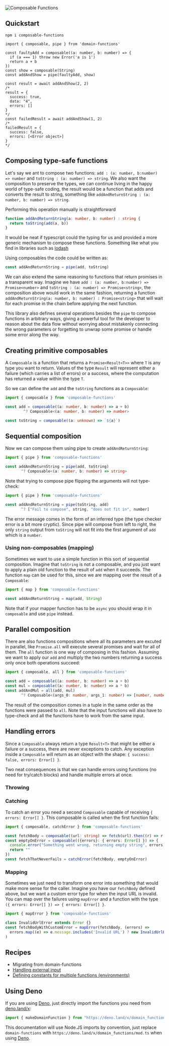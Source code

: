 ![Composable Functions](https://github.com/seasonedcc/composable-functions/assets/566971/bc025ec6-420a-40bd-9d66-78bdd85569b7)

## Quickstart

```
npm i composable-functions
```

```tsx
import { composable, pipe } from 'domain-functions'

const faultyAdd = composable((a: number, b: number) => {
  if (a === 1) throw new Error('a is 1')
  return a + b
})
const show = composable(String)
const addAndShow = pipe(faultyAdd, show)

const result = await addAndShow(2, 2)
/*
result = {
  success: true,
  data: "4",
  errors: []
}
*/
const failedResult = await addAndShow(1, 2)
/*
failedResult = {
  success: false,
  errors: [<Error object>]
}
*/
```

## Composing type-safe functions
Let's say we ant to compose two functions: `add : (a: number, b:number) => number` and `toString : (a: number) => string`. We also want the composition to preserve the types, we can continue living in the happy world of type-safe coding, the result would be a function that adds and converts the result to string, something like `addAndReturnString : (a: number, b: number) => string`.

Performing this operation manually is straightforward

```typescript
function addAndReturnString(a: number, b: number) : string {
  return toString(add(a, b))
}
```

It would be neat if typescript could the typing for us and provided a more generic mechanism to compose these functions. Something like what you find in libraries such as [lodash](https://lodash.com/docs/4.17.15#flow)

Using composables the code could be written as:

```typescript
const addAndReturnString = pipe(add, toString)
```

We can also extend the same reasoning to functions that return promises in a transparent way. Imagine we have `add : (a: number, b:number) => Promise<number>` and `toString : (a: number) => Promise<string>`, the composition above would work in the same fashion, returning a function `addAndReturnString(a: number, b: number) : Promise<string>` that will wait for each promise in the chain before applying the next function.

This library also defines several operations besides the `pipe` to compose functions in arbitrary ways, giving a powerful tool for the developer to reason about the data flow without worrying about mistakenly connecting the wrong parameters or forgetting to unwrap some promise or handle some error along the way.

## Creating primitive composables

A `Composable` is a function that returns a `Promise<Result<T>>` where `T` is any type you want to return. Values of the type `Result` will represent either a failure (which carries a list of errors) or a success, where the computation has returned a value within the type `T`.

So we can define the `add` and the `toString` functions as a `Composable`:

```typescript
import { composable } from 'composable-functions'

const add = composable((a: number, b: number) => a + b)
        ^? Composable<(a: number, b: number) => number>

const toString = composable((a: unknown) => `${a}`)
```

## Sequential composition
Now we can compose them using pipe to create `addAndReturnString`:

```typescript
import { pipe } from 'composable-functions'

const addAndReturnString = pipe(add, toString)
       ^? Composable<(a: number, b: number) => string>
```

Note that trying to compose pipe flipping the arguments will not type-check:

```typescript
import { pipe } from 'composable-functions'

const addAndReturnString = pipe(toString, add)
       ^? ["Fail to compose", string, "does not fit in", number]
```

The error message comes in the form of an inferred type (the type checker error is a bit more cryptic).
Since pipe will compose from left to right, the only `string` output from `toString` will not fit into the first argument of `add` which is a `number`.

### Using non-composables (mapping)

Sometimes we want to use a simple function in this sort of sequential composition. Imagine that `toString` is not a composable, and you just want to apply a plain old function to the result of `add` when it succeeds.
The function `map` can be used for this, since we are mapping over the result of a `Composable`:

```typescript
import { map } from 'composable-functions'

const addAndReturnString = map(add, String)
```

Note that if your mapper function has to be `async` you should wrap it in `composable` and use `pipe` instead.

## Parallel composition

There are also functions compositions where all its parameters are excuted in parallel, like `Promise.all` will execute several promises and wait for all of them.
The `all` function is one way of composing in this fashion. Assuming we want to apply our `add` and multiply the two numbers returning a success only once both operations succeed:

```typescript
import { composable, all } from 'composable-functions'

const add = composable((a: number, b: number) => a + b)
const mul = composable((a: number, b: number) => a * b)
const addAndMul = all(add, mul)
       ^? Composable<(args_0: number, args_1: number) => [number, number]>
```

The result of the composition comes in a tuple in the same order as the functions were passed to `all`.
Note that the input functions will also have to type-check and all the functions have to work from the same input.

## Handling errors
Since a `Composable` always return a type `Result<T>` that might be either a failure or a success, there are never exceptions to catch. Any exception inside a `Composable` will return as an object with the shape: `{ success: false, errors: Error[] }`.

Two neat consequences is that we can handle errors using functions (no need for try/catch blocks) and handle multiple errors at once.

### Throwing

### Catching
To catch an error you need a second `Composable` capable of receiving `{ errors: Error[] }`. This composable is called when the first function fails:

```typescript
import { composable, catchError } from 'composable-functions'

const fetchBody = composable((url: string) => fetch(url).then((r) => r.text()))
const emptyOnError = composable(({errors}: { errors: Error[] }) => {
  console.error("Something went wrong, returning empty string", errors)
  return ""
})
const fetchThatNeverFails = catchError(fetchBody, emptyOnError)
```

### Mapping
Sometimes we just need to transform one error into something that would make more sense for the caller. Imagine you have our `fetchBody` defined above, but we want a custom error type for when the input URL is invalid. You can map over the failures using `mapError` and a function with the type `({ errors: Error[] }) => { errors: Error[] }`.

```typescript
import { mapError } from 'composable-functions'

class InvalidUrlError extends Error {}
const fetchBodyWithCustomError = mapError(fetchBody, (errors) =>
  errors.map((e) => e.message.includes('Invalid URL') ? new InvalidUrlError() : e)
)
```

## Recipes

 - Migrating from domain-functions
 - [Handling external input](./DFs.md)
 - [Defining constants for multiple functions (environments)](./DFs.md)

## Using Deno

If you are using [Deno](https://deno.land/), just directly import the functions you need from [deno.land/x](https://deno.land/x):

```ts
import { makeDomainFunction } from "https://deno.land/x/domain_functions/mod.ts";
```

This documentation will use Node.JS imports by convention, just replace `domain-functions` with `https://deno.land/x/domain_functions/mod.ts` when using [Deno](https://deno.land/).

